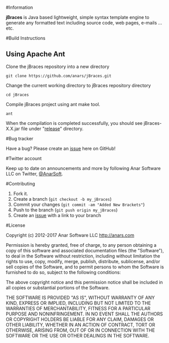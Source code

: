 #Information

**jBraces** is Java based lightweight, simple syntax template engine to generate any formatted text including source code, web pages, e-mails ... etc.

#Build Instructions

## Using Apache Ant

Clone the jBraces repository into a new directory

    git clone https://github.com/anars/jBraces.git

Change the current working directory to jBraces repository directory

    cd jBraces

Compile jBraces project using ant make tool.

    ant

When the compilation is completed successfully, you should see jBraces-X.X.jar file under "[release][3]" directory.

#Bug tracker

Have a bug? Please create an [issue][1] here on GitHub!

#Twitter account

Keep up to date on announcements and more by following Anar Software LLC on Twitter, [@AnarSoft][2].

#Contributing

1. Fork it.
2. Create a branch (`git checkout -b my_jBraces`)
3. Commit your changes (`git commit -am "Added New Brackets"`)
4. Push to the branch (`git push origin my_jBraces`)
5. Create an [issue][1] with a link to your branch

[1]: https://github.com/anars/jBraces/issues
[2]: http://twitter.com/AnarSoft
[3]: https://github.com/anars/jBraces/tree/master/release

#License

Copyright (c) 2012-2017 Anar Software LLC <http://anars.com>

Permission is hereby granted, free of charge, to any person obtaining a copy of this software and associated documentation files (the "Software"), to deal in the Software without restriction, including without limitation the rights to use, copy, modify, merge, publish, distribute, sublicense, and/or sell copies of the Software, and to permit persons to whom the Software is furnished to do so, subject to the following conditions:

The above copyright notice and this permission notice shall be included in all copies or substantial portions of the Software.

THE SOFTWARE IS PROVIDED "AS IS", WITHOUT WARRANTY OF ANY KIND, EXPRESS OR IMPLIED, INCLUDING BUT NOT LIMITED TO THE WARRANTIES OF MERCHANTABILITY, FITNESS FOR A PARTICULAR PURPOSE AND NONINFRINGEMENT. IN NO EVENT SHALL THE AUTHORS OR COPYRIGHT HOLDERS BE LIABLE FOR ANY CLAIM, DAMAGES OR OTHER LIABILITY, WHETHER IN AN ACTION OF CONTRACT, TORT OR OTHERWISE, ARISING FROM, OUT OF OR IN CONNECTION WITH THE SOFTWARE OR THE USE OR OTHER DEALINGS IN THE SOFTWARE.
